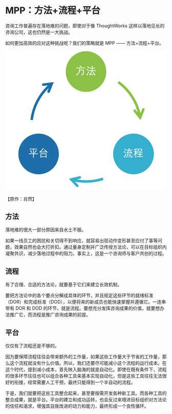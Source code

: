 # MPP：方法+流程+平台

咨询工作普遍存在落地难的问题，即使对于像 ThoughtWorks 这样以落地见长的咨询公司，这也仍然是一大挑战。

如何更加高效的应对这种挑战呢？我们的策略就是 MPP —— 方法+流程+平台。

![MPP：方法+流程+平台](./MPP/MPP.png)

【原作：肖然】

## 方法

落地难的很大一部分原因来自水土不服。

如果一线员工的困扰和关切得不到响应，就容易出现动作变形甚至应付了事等问题，效果自然也会大打折扣。通过量身定制并广泛传授方法论，可以在目标组织内凝聚共识，减少落地过程中的阻力。事实上，这是一个咨询师与客户共创的过程。

## 流程

有了合理、合适的方法论，就要基于它们来建立长效机制。

要把方法论中的各个要点分解成具体的环节，并且规定这些环节的就绪标准（DOR）和完成标准（DOD），以便将来的新成员也能快速掌握并遵循它。一连串带有 DOR 和 DOD 的环节，就是流程。要想充分发挥咨询成果的价值，就要想办法推广它，而流程是推广咨询成果的前提。

## 平台

仅仅有了流程还是不够的。

因为要保障流程往往会带来额外的工作量，如果这些工作量大于节省的工作量，那么这个流程就没有什么价值。所以，我们还要尽可能减小这个流程的运行成本。在这个时代，提到减小成本，首先映入脑海的就是自动化。即使在既有条件下，流程的很多环节往往也可以组合各种工具来基本实现自动化，但是这些工具往往无法很好的衔接，经常需要人工干预，最终只能得到一个半自动的流程。

于是，我们就要把这些工具整合起来，甚至要按需开发各种新工具。而各种工具的整合成果，就是平台。平台的建立和成功运转，也会反过来增进目标组织对方法论的信任和渴求，增强其自我改进的动力和能力，最终形成一个良性循环。
